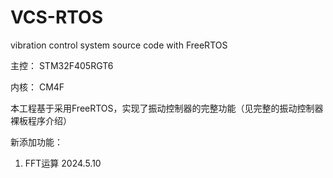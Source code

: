 # VCS-RTOS
vibration control system source code with FreeRTOS



主控：
STM32F405RGT6

内核：
CM4F

本工程基于采用FreeRTOS，实现了振动控制器的完整功能（见完整的振动控制器裸板程序介绍）

新添加功能：

1. FFT运算 2024.5.10